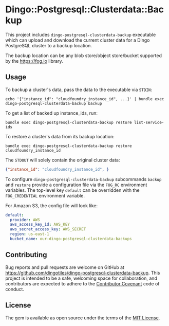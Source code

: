 # Dingo::Postgresql::Clusterdata::Backup

This project includes `dingo-postgresql-clusterdata-backup` executable which can upload and download the current cluster data for a Dingo PostgreSQL cluster to a backup location.

The backup location can be any blob store/object store/bucket supported by the https://fog.io library.

## Usage

To backup a cluster's data, pass the data to the executable via `STDIN`:

```
echo '{"instance_id": "cloudfoundry_instance_id", ...}' | bundle exec dingo-postgresql-clusterdata-backup backup
```

To get a list of backed up instance_ids, run:

```
bundle exec dingo-postgresql-clusterdata-backup restore list-service-ids
```

To restore a cluster's data from its backup location:

```
bundle exec dingo-postgresql-clusterdata-backup restore cloudfoundry_instance_id
```

The `STDOUT` will solely contain the original cluster data:

```json
{"instance_id": "cloudfoundry_instance_id", }
```

To configure `dingo-postgresql-clusterdata-backup` subcommands `backup` and `restore` provide a configuration file via the `FOG_RC` environment variables. The top-level key `default` can be overridden with the `FOG_CREDENTIAL` environment variable.

For Amazon S3, the config file will look like:

```yaml
default:
  provider: AWS
  aws_access_key_id: AWS_KEY
  aws_secret_access_key: AWS_SECRET
  region: us-east-1
  bucket_name: our-dingo-postgresql-clusterdata-backups
```

## Contributing

Bug reports and pull requests are welcome on GitHub at https://github.com/dingotiles/dingo-postgresql-clusterdata-backup. This project is intended to be a safe, welcoming space for collaboration, and contributors are expected to adhere to the [Contributor Covenant](http://contributor-covenant.org) code of conduct.


## License

The gem is available as open source under the terms of the [MIT License](http://opensource.org/licenses/MIT).
